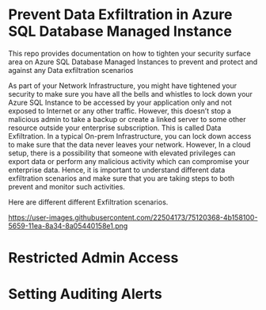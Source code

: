 # Prevent Data Exfiltration in Azure SQL Database Managed Instance
This repo provides documentation on how to tighten your security surface area on Azure SQL Database Managed Instances to prevent and protect and against any Data exfiltration scenarios

As part of your Network Infrastructure, you might have tightened your security to make sure you have all the bells and whistles to lock down your Azure SQL Instance to be accessed by your application only and not exposed to Internet or any other traffic. However, this doesn’t stop a malicious admin to take a backup or create a linked server to some other resource outside your enterprise subscription. This is called Data Exfiltration. In a typical On-prem Infrastructure, you can lock down access to make sure that the data never leaves your network. However, In a cloud setup, there is a possibility that someone with elevated privileges can export data or perform any malicious activity which can compromise your enterprise data. Hence, it is important to understand different data exfiltration scenarios and make sure that you are taking steps to both prevent and monitor such activities.

Here are different different Exfiltration scenarios.

https://user-images.githubusercontent.com/22504173/75120368-4b158100-5659-11ea-8a34-8a05440158e1.png


# Restricted Admin Access



# Setting Auditing Alerts



